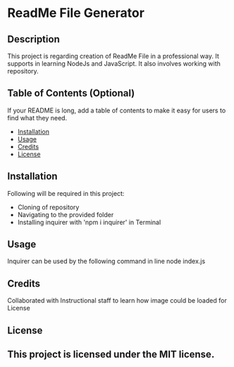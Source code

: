 # ReadMe File Generator

## Description

This project is regarding creation of ReadMe File in a professional way. It supports in learning NodeJs and JavaScript. It also involves working with repository. 

## Table of Contents (Optional)

If your README is long, add a table of contents to make it easy for users to find what they need.

- [Installation](#installation)
- [Usage](#usage)
- [Credits](#credits)
- [License](#license)

## Installation

Following will be required in this project:

- Cloning of repository
- Navigating to the provided folder
-  Installing inquirer with 'npm i inquirer' in Terminal

## Usage

Inquirer can be used by the following command in line 
 node index.js

## Credits

Collaborated with Instructional staff to learn how image could be loaded for License

## License

This project is licensed under the MIT license.
---
